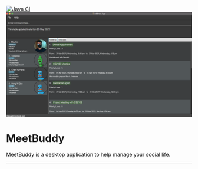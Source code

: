 [![Java CI](https://github.com/AY2021S2-CS2103-T16-2/tp/actions/workflows/gradle.yml/badge.svg?branch=master)](https://github.com/AY2021S2-CS2103-T16-2/tp/actions/workflows/gradle.yml)
![Ui](docs/images/Ui.png)

# MeetBuddy

MeetBuddy is a desktop application to help manage your social life.

****
